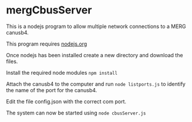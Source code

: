
# mergCbusServer
This is a nodejs program to allow multiple network connections to a MERG canusb4.

This program requires [nodejs.org](https://nodejs.org)

Once nodejs has been installed create a new directory and download the files.

Install the required node modules `npm install`

Attach the canusb4 to the computer and run `node listports.js` to identify the name of the port for the canusb4.

Edit the file config.json with the correct com port. 

The system can now be started using `node cbusServer.js`


